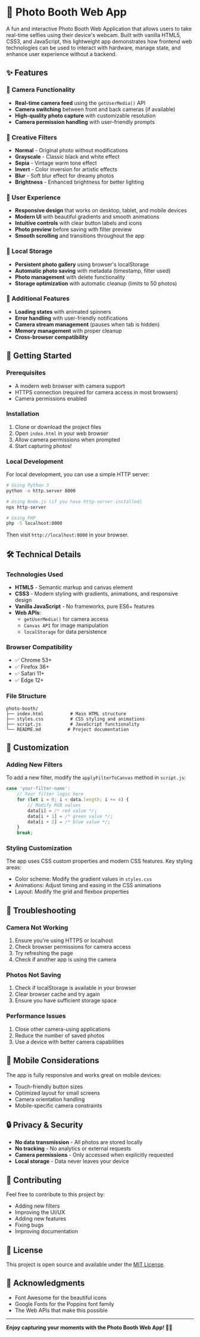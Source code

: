 # 📸 Photo Booth Web App

A fun and interactive Photo Booth Web Application that allows users to take real-time selfies using their device's webcam. Built with vanilla HTML5, CSS3, and JavaScript, this lightweight app demonstrates how frontend web technologies can be used to interact with hardware, manage state, and enhance user experience without a backend.

## ✨ Features

### 🎥 Camera Functionality
- **Real-time camera feed** using the `getUserMedia()` API
- **Camera switching** between front and back cameras (if available)
- **High-quality photo capture** with customizable resolution
- **Camera permission handling** with user-friendly prompts

### 🎨 Creative Filters
- **Normal** - Original photo without modifications
- **Grayscale** - Classic black and white effect
- **Sepia** - Vintage warm tone effect
- **Invert** - Color inversion for artistic effects
- **Blur** - Soft blur effect for dreamy photos
- **Brightness** - Enhanced brightness for better lighting

### 📱 User Experience
- **Responsive design** that works on desktop, tablet, and mobile devices
- **Modern UI** with beautiful gradients and smooth animations
- **Intuitive controls** with clear button labels and icons
- **Photo preview** before saving with filter preview
- **Smooth scrolling** and transitions throughout the app

### 💾 Local Storage
- **Persistent photo gallery** using browser's localStorage
- **Automatic photo saving** with metadata (timestamp, filter used)
- **Photo management** with delete functionality
- **Storage optimization** with automatic cleanup (limits to 50 photos)

### 🎯 Additional Features
- **Loading states** with animated spinners
- **Error handling** with user-friendly notifications
- **Camera stream management** (pauses when tab is hidden)
- **Memory management** with proper cleanup
- **Cross-browser compatibility**

## 🚀 Getting Started

### Prerequisites
- A modern web browser with camera support
- HTTPS connection (required for camera access in most browsers)
- Camera permissions enabled

### Installation
1. Clone or download the project files
2. Open `index.html` in your web browser
3. Allow camera permissions when prompted
4. Start capturing photos!

### Local Development
For local development, you can use a simple HTTP server:

```bash
# Using Python 3
python -m http.server 8000

# Using Node.js (if you have http-server installed)
npx http-server

# Using PHP
php -S localhost:8000
```

Then visit `http://localhost:8000` in your browser.

## 🛠️ Technical Details

### Technologies Used
- **HTML5** - Semantic markup and canvas element
- **CSS3** - Modern styling with gradients, animations, and responsive design
- **Vanilla JavaScript** - No frameworks, pure ES6+ features
- **Web APIs**:
  - `getUserMedia()` for camera access
  - `Canvas API` for image manipulation
  - `localStorage` for data persistence

### Browser Compatibility
- ✅ Chrome 53+
- ✅ Firefox 36+
- ✅ Safari 11+
- ✅ Edge 12+

### File Structure
```
photo-booth/
├── index.html          # Main HTML structure
├── styles.css          # CSS styling and animations
├── script.js           # JavaScript functionality
└── README.md          # Project documentation
```

## 🎨 Customization

### Adding New Filters
To add a new filter, modify the `applyFilterToCanvas` method in `script.js`:

```javascript
case 'your-filter-name':
    // Your filter logic here
    for (let i = 0; i < data.length; i += 4) {
        // Modify RGB values
        data[i] = /* red value */;
        data[i + 1] = /* green value */;
        data[i + 2] = /* blue value */;
    }
    break;
```

### Styling Customization
The app uses CSS custom properties and modern CSS features. Key styling areas:
- Color scheme: Modify the gradient values in `styles.css`
- Animations: Adjust timing and easing in the CSS animations
- Layout: Modify the grid and flexbox properties

## 🔧 Troubleshooting

### Camera Not Working
1. Ensure you're using HTTPS or localhost
2. Check browser permissions for camera access
3. Try refreshing the page
4. Check if another app is using the camera

### Photos Not Saving
1. Check if localStorage is available in your browser
2. Clear browser cache and try again
3. Ensure you have sufficient storage space

### Performance Issues
1. Close other camera-using applications
2. Reduce the number of saved photos
3. Use a device with better camera capabilities

## 📱 Mobile Considerations

The app is fully responsive and works great on mobile devices:
- Touch-friendly button sizes
- Optimized layout for small screens
- Camera orientation handling
- Mobile-specific camera constraints

## 🔒 Privacy & Security

- **No data transmission** - All photos are stored locally
- **No tracking** - No analytics or external requests
- **Camera permissions** - Only accessed when explicitly requested
- **Local storage** - Data never leaves your device

## 🤝 Contributing

Feel free to contribute to this project by:
- Adding new filters
- Improving the UI/UX
- Adding new features
- Fixing bugs
- Improving documentation

## 📄 License

This project is open source and available under the [MIT License](LICENSE).

## 🙏 Acknowledgments

- Font Awesome for the beautiful icons
- Google Fonts for the Poppins font family
- The Web APIs that make this possible

---

**Enjoy capturing your moments with the Photo Booth Web App! 📸✨** 